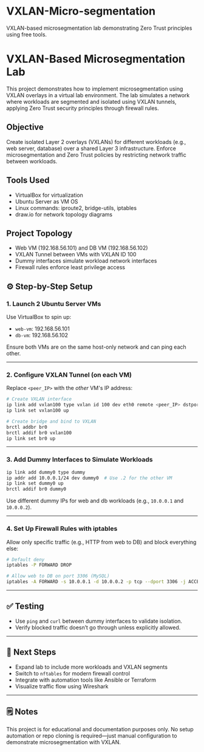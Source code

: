 # VXLAN-Micro-segmentation
VXLAN-based microsegmentation lab demonstrating Zero Trust principles using free tools.
# VXLAN-Based Microsegmentation Lab

This project demonstrates how to implement microsegmentation using VXLAN overlays in a virtual lab environment. The lab simulates a network where workloads are segmented and isolated using VXLAN tunnels, applying Zero Trust security principles through firewall rules.

## Objective

Create isolated Layer 2 overlays (VXLANs) for different workloads (e.g., web server, database) over a shared Layer 3 infrastructure. Enforce microsegmentation and Zero Trust policies by restricting network traffic between workloads.

## Tools Used

- VirtualBox for virtualization
- Ubuntu Server as VM OS
- Linux commands: iproute2, bridge-utils, iptables
- draw.io for network topology diagrams

## Project Topology

- Web VM (192.168.56.101) and DB VM (192.168.56.102)
- VXLAN Tunnel between VMs with VXLAN ID 100
- Dummy interfaces simulate workload network interfaces
- Firewall rules enforce least privilege access

## ⚙️ Step-by-Step Setup

### 1. Launch 2 Ubuntu Server VMs

Use VirtualBox to spin up:
- `web-vm`: 192.168.56.101  
- `db-vm`: 192.168.56.102  

Ensure both VMs are on the same host-only network and can ping each other.

---

### 2. Configure VXLAN Tunnel (on **each** VM)

Replace `<peer_IP>` with the *other* VM's IP address:

```bash
# Create VXLAN interface
ip link add vxlan100 type vxlan id 100 dev eth0 remote <peer_IP> dstport 4789
ip link set vxlan100 up

# Create bridge and bind to VXLAN
brctl addbr br0
brctl addif br0 vxlan100
ip link set br0 up
```

---

### 3. Add Dummy Interfaces to Simulate Workloads

```bash
ip link add dummy0 type dummy
ip addr add 10.0.0.1/24 dev dummy0  # Use .2 for the other VM
ip link set dummy0 up
brctl addif br0 dummy0
```

Use different dummy IPs for web and db workloads (e.g., `10.0.0.1` and `10.0.0.2`).

---

### 4. Set Up Firewall Rules with iptables

Allow only specific traffic (e.g., HTTP from web to DB) and block everything else:

```bash
# Default deny
iptables -P FORWARD DROP

# Allow web to DB on port 3306 (MySQL)
iptables -A FORWARD -s 10.0.0.1 -d 10.0.0.2 -p tcp --dport 3306 -j ACCEPT
```

---

## ✅ Testing

- Use `ping` and `curl` between dummy interfaces to validate isolation.
- Verify blocked traffic doesn’t go through unless explicitly allowed.

---

## 🚀 Next Steps

- Expand lab to include more workloads and VXLAN segments  
- Switch to `nftables` for modern firewall control  
- Integrate with automation tools like Ansible or Terraform  
- Visualize traffic flow using Wireshark  

---

## 🗒️ Notes

This project is for educational and documentation purposes only. No setup automation or repo cloning is required—just manual configuration to demonstrate microsegmentation with VXLAN.
